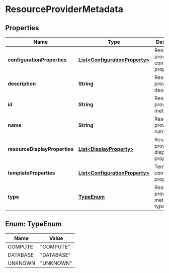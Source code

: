 
# ResourceProviderMetadata

## Properties
Name | Type | Description | Notes
------------ | ------------- | ------------- | -------------
**configurationProperties** | [**List&lt;ConfigurationProperty&gt;**](ConfigurationProperty.md) | Resource provider configuration properties |  [optional]
**description** | **String** | Resource provider description | 
**id** | **String** | Resource provider metadata ID | 
**name** | **String** | Resource provider name | 
**resourceDisplayProperties** | [**List&lt;DisplayProperty&gt;**](DisplayProperty.md) | Resource provider display properties |  [optional]
**templateProperties** | [**List&lt;ConfigurationProperty&gt;**](ConfigurationProperty.md) | Template configuration properties |  [optional]
**type** | [**TypeEnum**](#TypeEnum) | Resource provider metadata type | 


<a name="TypeEnum"></a>
## Enum: TypeEnum
Name | Value
---- | -----
COMPUTE | &quot;COMPUTE&quot;
DATABASE | &quot;DATABASE&quot;
UNKNOWN | &quot;UNKNOWN&quot;




